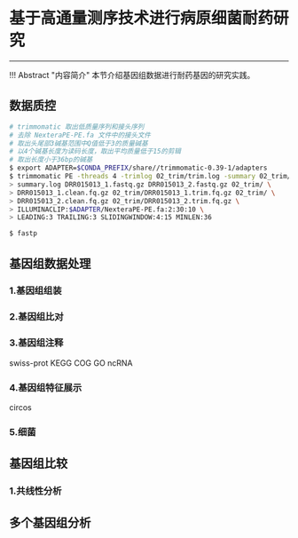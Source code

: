 # 基于高通量测序技术进行病原细菌耐药研究

---

!!! Abstract "内容简介"
    本节介绍基因组数据进行耐药基因的研究实践。

## 数据质控

```bash
# trimmomatic 取出低质量序列和接头序列
# 去除 NexteraPE-PE.fa 文件中的接头文件
# 取出头尾部3碱基范围中Q值低于3的质量碱基
# 以4个碱基长度为读码长度，取出平均质量低于15的剪辑
# 取出长度小于36bp的碱基
$ export ADAPTER=$CONDA_PREFIX/share//trimmomatic-0.39-1/adapters
$ trimmomatic PE -threads 4 -trimlog 02_trim/trim.log -summary 02_trim/ \
> summary.log DRR015013_1.fastq.gz DRR015013_2.fastq.gz 02_trim/ \
> DRR015013_1.clean.fq.gz 02_trim/DRR015013_1.trim.fq.gz 02_trim/ \
> DRR015013_2.clean.fq.gz 02_trim/DRR015013_2.trim.fq.gz \
> ILLUMINACLIP:$ADAPTER/NexteraPE-PE.fa:2:30:10 \
> LEADING:3 TRAILING:3 SLIDINGWINDOW:4:15 MINLEN:36

$ fastp
```

## 基因组数据处理

### 1.基因组组装

### 2.基因组比对

### 3.基因组注释

swiss-prot
KEGG
COG
GO
ncRNA

### 4.基因组特征展示

circos

### 5.细菌


## 基因组比较

### 1.共线性分析


## 多个基因组分析
